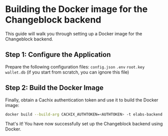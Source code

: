 # Building the Docker image for the Changeblock backend

This guide will walk you through setting up a Docker image for the Changeblock backend.

## Step 1: Configure the Application

Prepare the following configuration files:
 `config.json`
`.env`
`root.key`
`wallet.db` (if you start from scratch, you can ignore this file)

## Step 2: Build the Docker Image

Finally, obtain a Cachix authentication token and use it to build the Docker image:

```bash
docker build --build-arg CACHIX_AUTHTOKEN=<AUTHTOKEN> -t elabs-backend .
```

That's it! You have now successfully set up the Changeblock backend using Docker.
